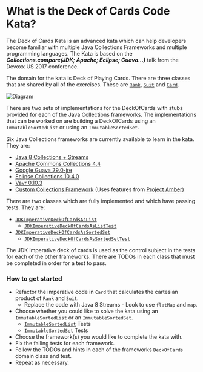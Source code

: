 # **What is the Deck of Cards Code Kata?**

The Deck of Cards Kata is an advanced kata which can help developers
become familiar with multiple Java Collections Frameworks and multiple
programming languages.  The Kata is based on the
**_Collections.compare(JDK; Apache; Eclipse; Guava...)_**
talk from the Devoxx US 2017 conference.  

The domain for the kata is Deck of Playing Cards.  There are three
classes that are shared by all of the exercises.  These are 
[`Rank`](./src/main/java/bnymellon/codekatas/deckofcards/Rank.java), 
[`Suit`](./src/main/java/bnymellon/codekatas/deckofcards/Suit.java) and 
[`Card`](./src/main/java/bnymellon/codekatas/deckofcards/Card.java).  

![Diagram](diagram.png)

There are two sets of implementations for the
DeckOfCards with stubs provided for each of the Java Collections
frameworks.  The implementations that can be worked on are building
a DeckOfCards using an `ImmutableSortedList` or using an `ImmutableSortedSet`.

Six Java Collections frameworks are currently available to 
learn in the kata.  They are:
 
* [Java 8 Collections + Streams](http://www.oracle.com/technetwork/articles/java/ma14-java-se-8-streams-2177646.html)
* [Apache Commons Collections 4.4](http://commons.apache.org/proper/commons-collections/apidocs/)
* [Google Guava 29.0-jre](https://google.github.io/guava/releases/29.0-jre/api/docs/)
* [Eclipse Collections 10.4.0](https://github.com/eclipse/eclipse-collections/blob/master/docs/guide.md)
* [Vavr 0.10.3](http://www.vavr.io/vavr-docs/)
* [Custom Collections Framework](./src/main/java/bnymellon/codekatas/deckofcards/custom/collections/) (Uses features from [Project Amber](https://openjdk.java.net/projects/amber/))

There are two classes which are fully implemented and which have 
passing tests.  They are:

* [`JDKImperativeDeckOfCardsAsList`](./src/main/java/bnymellon/codekatas/deckofcards/list/immutable/JDKImperativeDeckOfCardsAsList.java)
	* [`JDKImperativeDeckOfCardsAsListTest`](./src/test/java/bnymellon/codekatas/deckofcards/list/immutable/JDKImperativeDeckOfCardsAsListTest.java)
* [`JDKImperativeDeckOfCardsAsSortedSet`](./src/main/java/bnymellon/codekatas/deckofcards/sortedset/immutable/JDKImperativeDeckOfCardsAsSortedSet.java)
	* [`JDKImperativeDeckOfCardsAsSortedSetTest`](./src/test/java/bnymellon/codekatas/deckofcards/sortedset/immutable/JDKImperativeDeckOfCardsAsSortedSetTest.java)

The JDK imperative deck of cards is used as the control subject in
the tests for each of the other frameworks.  There are TODOs in each
class that must be completed in order for a test to pass.
</p> 

### How to get started

* Refactor the imperative code in `Card` that calculates the cartesian product of `Rank` and `Suit`.
	* Replace the code with Java 8 Streams - Look to use `flatMap` and `map`.
* Choose whether you could like to solve the kata using an `ImmutableSortedList`
or an `ImmutableSortedSet`.
	* [`ImmutableSortedList`](./src/test/java/bnymellon/codekatas/deckofcards/list/immutable/) Tests
	* [`ImmutableSortedSet`](./src/test/java/bnymellon/codekatas/deckofcards/sortedset/immutable/) Tests
* Choose the framework(s) you would like to complete the kata with.
* Fix the failing tests for each framework.
* Follow the TODOs and hints in each of the frameworks `DeckOfCards` domain class and test.
* Repeat as necessary.
